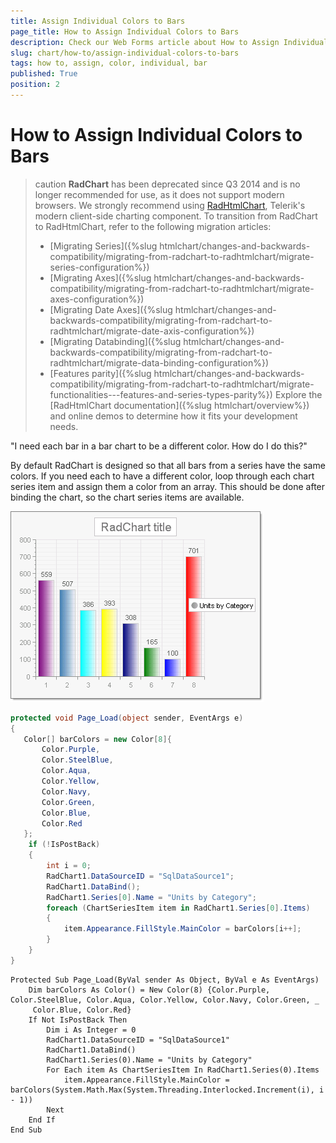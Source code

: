 ```yaml
---
title: Assign Individual Colors to Bars
page_title: How to Assign Individual Colors to Bars
description: Check our Web Forms article about How to Assign Individual Colors to Bars.
slug: chart/how-to/assign-individual-colors-to-bars
tags: how to, assign, color, individual, bar
published: True
position: 2
---
```


# How to Assign Individual Colors to Bars

>caution **RadChart** has been deprecated since Q3 2014 and is no longer recommended for use, as it does not support modern browsers. We strongly recommend using [RadHtmlChart](https://www.telerik.com/products/aspnet-ajax/html-chart.aspx), Telerik's modern client-side charting component. 
>To transition from RadChart to RadHtmlChart, refer to the following migration articles:
> - [Migrating Series]({%slug htmlchart/changes-and-backwards-compatibility/migrating-from-radchart-to-radhtmlchart/migrate-series-configuration%})
> - [Migrating Axes]({%slug htmlchart/changes-and-backwards-compatibility/migrating-from-radchart-to-radhtmlchart/migrate-axes-configuration%})
> - [Migrating Date Axes]({%slug htmlchart/changes-and-backwards-compatibility/migrating-from-radchart-to-radhtmlchart/migrate-date-axis-configuration%})
> - [Migrating Databinding]({%slug htmlchart/changes-and-backwards-compatibility/migrating-from-radchart-to-radhtmlchart/migrate-data-binding-configuration%})
> - [Features parity]({%slug htmlchart/changes-and-backwards-compatibility/migrating-from-radchart-to-radhtmlchart/migrate-functionalities---features-and-series-types-parity%})
>Explore the [RadHtmlChart documentation]({%slug htmlchart/overview%}) and online demos to determine how it fits your development needs.

"I need each bar in a bar chart to be a different color. How do I do this?"

By default RadChart is designed so that all bars from a series have the same colors. If you need each to have a different color, loop through each chart series item and assign them a color from an array. This should be done after binding the chart, so the chart series items are available.


![colorized chart](images/radchart-howto006.png)


````C#
protected void Page_Load(object sender, EventArgs e)
{
   Color[] barColors = new Color[8]{
       Color.Purple,
       Color.SteelBlue,
       Color.Aqua,
       Color.Yellow,
       Color.Navy,
       Color.Green,
       Color.Blue,
       Color.Red
   };
    if (!IsPostBack)
    {
        int i = 0;
        RadChart1.DataSourceID = "SqlDataSource1";
        RadChart1.DataBind();
        RadChart1.Series[0].Name = "Units by Category";
        foreach (ChartSeriesItem item in RadChart1.Series[0].Items)
        {
            item.Appearance.FillStyle.MainColor = barColors[i++];
        }
    }
}
````
````VB
Protected Sub Page_Load(ByVal sender As Object, ByVal e As EventArgs)
    Dim barColors As Color() = New Color(8) {Color.Purple, Color.SteelBlue, Color.Aqua, Color.Yellow, Color.Navy, Color.Green, _
     Color.Blue, Color.Red}
    If Not IsPostBack Then
        Dim i As Integer = 0
        RadChart1.DataSourceID = "SqlDataSource1"
        RadChart1.DataBind()
        RadChart1.Series(0).Name = "Units by Category"
        For Each item As ChartSeriesItem In RadChart1.Series(0).Items
            item.Appearance.FillStyle.MainColor = barColors(System.Math.Max(System.Threading.Interlocked.Increment(i), i - 1))
        Next
    End If
End Sub
````

